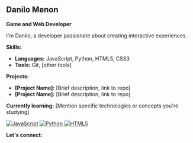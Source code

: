 ## Danilo Menon
**Game and Web Developer**

I'm Danilo, a developer passionate about creating interactive experiences. 

**Skills:**
* **Languages:** JavaScript, Python, HTML5, CSS3
* **Tools:** Git, [other tools]

**Projects:**
* **[Project Name]:** [Brief description, link to repo]
* **[Project Name]:** [Brief description, link to repo]

**Currently learning:** [Mention specific technologies or concepts you're studying]

[![JavaScript](https://img.shields.io/badge/javascript-%26%333330.svg?style=for-the-badge&logo=javascript&logoColor=%33F7DF1E)](https://www.javascript.com/)
[![Python](https://shields.io/badge/python-3670A0?style=for-the-badge&logo=python&logoColor=white)](https://www.python.org/)
[![HTML5](https://shields.io/https://shields.io/badge/html5-%23E34F26B.svg?style=for-the-badge&logo=html5&logoColor=%33ffffff)](https://developer.mozilla.org/en-US/docs/Web/HTML/Element/html)

**Let's connect:**